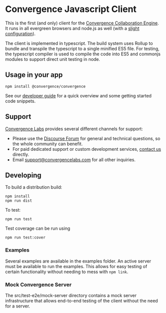 # Convergence Javascript Client

This is the first (and only) client for the [Convergence Collaboration Engine](https://convergence.io).  It runs in all evergreen browsers and node.js as well (with a [slight configuration](https://docs.convergence.io/guide/getting-started.html)).

The client is implemented in typescript.  The build system uses Rollup to bundle and transpile the typescript to a single minified ES5 file.  For testing, the typescript compiler is used to compile the code into ES5 and commonjs modules to support direct unit testing in node.

## Usage in your app

```
npm install @convergence/convergence
```

See our [developer guide](https://docs.convergence.io/guide/getting-started.html) for a quick overview and some getting started code snippets.

## Support

[Convergence Labs](https://convergencelabs.com) provides several different channels for support:

- Please use the [Discourse Forum](https://forum.convergence.io) for general and technical questions, so the whole community can benefit.
- For paid dedicated support or custom development services, [contact us](https://convergence.io/contact-sales/) directly.
- Email <support@convergencelabs.com> for all other inquiries.


## Developing
To build a distribution build:
```
npm install
npm run dist
```

To test:
```
npm run test
```

Test coverage can be run using
```
npm run test:cover
```

### Examples
Several examples are available in the examples folder.  An active server must be available to run the
examples.  This allows for easy testing of certain functionality without needing to mess with `npm link`.


### Mock Convergence Server
The src/test-e2e/mock-server directory contains a mock server infrastructure that allows end-to-end testing
of the client without the need for a server.
